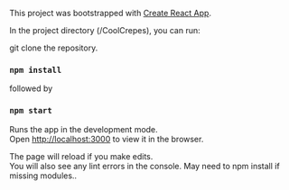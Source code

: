 This project was bootstrapped with [Create React App](https://github.com/facebook/create-react-app).

In the project directory (/CoolCrepes), you can run:

git clone the repository.

### `npm install`

followed by

### `npm start`

Runs the app in the development mode.<br />
Open [http://localhost:3000](http://localhost:3000) to view it in the browser.

The page will reload if you make edits.<br />
You will also see any lint errors in the console.
May need to npm install if missing modules..

